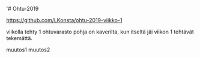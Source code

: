 '# Ohtu-2019

https://github.com/LKonsta/ohtu-2019-viikko-1

viikolla tehty 1 ohtuvarasto pohja on kaverilta, kun itseltä jäi viikon 1 tehtävät tekemättä.

muutos1
muutos2

